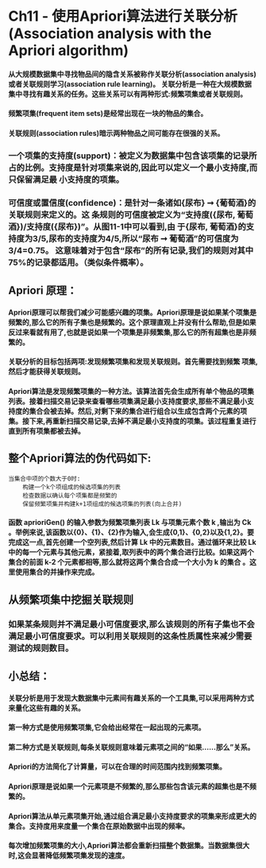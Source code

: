 # Ch11 - 使用Apriori算法进行关联分析(Association analysis with the Apriori algorithm)

#### 从大规模数据集中寻找物品间的隐含关系被称作关联分析(association analysis)或者关联规则学习(association rule learning)。 关联分析是一种在大规模数据集中寻找有趣关系的任务。这些关系可以有两种形式:频繁项集或者关联规则。

#### 频繁项集(frequent item sets)是经常出现在一块的物品的集合。
#### 关联规则(association rules)暗示两种物品之间可能存在很强的关系。

### 一个项集的支持度(support)：被定义为数据集中包含该项集的记录所占的比例。支持度是针对项集来说的,因此可以定义一个最小支持度,而只保留满足最 小支持度的项集。

### 可信度或置信度(confidence)：是针对一条诸如{尿布} ➞ {葡萄酒}的关联规则来定义的。这 条规则的可信度被定义为“支持度({尿布, 葡萄酒})/支持度({尿布})”。从图11-1中可以看到,由 于{尿布, 葡萄酒}的支持度为3/5,尿布的支持度为4/5,所以“尿布 ➞ 葡萄酒”的可信度为3/4=0.75。 这意味着对于包含“尿布”的所有记录,我们的规则对其中75%的记录都适用。（类似条件概率）。

## Apriori 原理：
#### Apriori原理可以帮我们减少可能感兴趣的项集。Apriori原理是说如果某个项集是频繁的,那么它的所有子集也是频繁的。这个原理直观上并没有什么帮助,但是如果反过来看就有用了,也就是说如果一个项集是非频繁集,那么它的所有超集也是非频繁的。 


#### 关联分析的目标包括两项:发现频繁项集和发现关联规则。首先需要找到频繁 项集,然后才能获得关联规则。
#### Apriori算法是发现频繁项集的一种方法。该算法首先会生成所有单个物品的项集列表。接着扫描交易记录来查看哪些项集满足最小支持度要求,那些不满足最小支持度的集合会被去掉。然后,对剩下来的集合进行组合以生成包含两个元素的项集。接下来,再重新扫描交易记录,去掉不满足最小支持度的项集。该过程重复进行直到所有项集都被去掉。

## 整个Apriori算法的伪代码如下:
```
当集合中项的个数大于0时:
    构建一个k个项组成的候选项集的列表
    检查数据以确认每个项集都是频繁的
    保留频繁项集并构建k+1项组成的候选项集的列表(向上合并)
```
#### 函数 aprioriGen() 的输入参数为频繁项集列表 Lk 与项集元素个数 k ,输出为 Ck 。举例来说,该函数以{0}、{1}、{2}作为输入,会生成{0,1}、{0,2}以及{1,2}。要完成这一点,首先创建一个空列表,然后计算 Lk 中的元素数目。通过循环来比较 Lk 中的每一个元素与其他元素，紧接着,取列表中的两个集合进行比较。如果这两个集合的前面 k-2 个元素都相等,那么就将这两个集合合成一个大小为 k 的集合 。这里使用集合的并操作来完成。

## 从频繁项集中挖掘关联规则

### 如果某条规则并不满足最小可信度要求,那么该规则的所有子集也不会满足最小可信度要求。可以利用关联规则的这条性质属性来减少需要测试的规则数目。

## 小总结：
#### 关联分析是用于发现大数据集中元素间有趣关系的一个工具集,可以采用两种方式来量化这些有趣的关系。 
#### 第一种方式是使用频繁项集,它会给出经常在一起出现的元素项。 
#### 第二种方式是关联规则,每条关联规则意味着元素项之间的“如果……那么”关系。
#### Apriori的方法简化了计算量，可以在合理的时间范围内找到频繁项集。
#### Apriori原理是说如果一个元素项是不频繁的,那么那些包含该元素的超集也是不频繁的。 
#### Apriori算法从单元素项集开始,通过组合满足最小支持度要求的项集来形成更大的集合。支持度用来度量一个集合在原始数据中出现的频率。
#### 每次增加频繁项集的大小,Apriori算法都会重新扫描整个数据集。当数据集很大时,这会显著降低频繁项集发现的速度。



